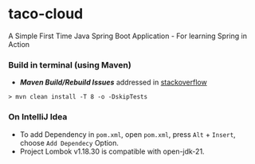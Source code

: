 # taco-cloud
 A Simple First Time Java Spring Boot Application - For learning Spring in Action

### Build in terminal (using Maven)
- ***Maven Build/Rebuild Issues*** addressed in [stackoverflow](https://stackoverflow.com/a/54487733)
```console
> mvn clean install -T 8 -o -DskipTests
```

### On IntelliJ Idea 
- To add Dependency in `pom.xml`, open `pom.xml`, press `Alt` + `Insert`, choose `Add Dependecy` Option.
- Project Lombok v1.18.30 is compatible with open-jdk-21. 